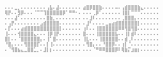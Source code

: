 ⠄⠄⠄⣀⡀⠄⠄⠄⠄⠄⠄⠄⠄⢠⣧⠄⣼⠄⠄⠄⠄⠄⠄⠄
⣴⣿⡿⣿⣿⣷⠄⠄⠄⠄⠤⠄⢠⣾⣿⣿⣿⣷⣄⠄⠄⠄⠄⠄
⢿⡟⠄⠄⣻⡿⠄⠄⠄⠈⠉⠉⢹⣿⣿⣿⣿⣿⡿⠁⠛⠛⠂⠄
⠄⠄⠄⢀⡿⠁⠄⠄⠄⠄⠄⠄⢸⣿⡇⠉⠉⠉⠄⠄⠄⠄⠄⠄
⠄⠄⠄⣼⠁⠄⠄⠄⠄⠄⠄⠄⠄⣿⣷⡀⠄⠄⠄⠄⠄⠄⠄⠄
⠄⠄⣸⠇⠄⠄⠄⠄⠄⠄⠄⠄⢀⣿⣿⣿⡄⠄⠄⠄⠄⠄⠄⠄
⠄⢠⡟⠄⠄⠄⠄⠄⠄⠄⠄⣠⣾⣿⣿⣿⣿⠄⠄⠄⠄⠄⠄⠄
⠄⣸⠃⠄⠄⠄⠄⣀⣤⣴⣾⣿⣿⣿⣿⣿⣿⡇⠄⠄⠄⠄⠄⠄
⠄⡏⠄⠄⠄⣴⣾⣿⣿⣿⣿⣿⣿⣿⣿⣿⣿⡇⠄⠄⠄⠄⠄⠄
⢰⠇⠄⠄⢸⣿⣿⣿⣿⣿⣿⠿⠿⢻⣿⢻⣿⠄⠄⠄⠄⠄⠄⠄
⢸⠄⠄⠄⢺⣿⣿⣿⣿⣄⠄⠄⠄⢸⡿⢸⡟⠄⠄⠄⠄⠄⠄⠄
⣿⠄⠄⠄⢸⣿⣿⣿⣿⣿⣧⠄⠄⢸⡇⣾⠇⠄⠄⠄⠄⠄⠄⠄
⣿⡇⠄⠄⠈⣿⣿⣿⣿⣿⣿⡄⠄⢸⠁⣿⠄⠄⠄⠄⠄⠄⠄⠄
⢸⣇⠄⠄⠄⢸⣿⣿⣿⣿⣿⠄⠄⣾⢀⠇⠄⠄⠄⠄⠄⠄⠄⠄
⠘⣿⡄⠄⠄⠄⢻⣿⣿⣿⡏⠄⠄⡇⢸⠄⠄⠄⠄⠄⠄⠄⠄⠄
⠄⢻⣿⡄⠄⠄⠘⣿⣿⡿⠄⠄⢰⡇⠈⠄⠄⠄⠄⠄⠄⠄⠄⠄
⠄⠈⢻⣿⣦⣄⣀⣿⣿⣁⡀⠄⣸⡇⡆⠄⠄⠄⠄⠄⠄⠄⠄⠄
⠄⠄⠄⠈⠛⠿⠿⣿⣿⣿⡿⠇⢿⣷⡍⣰⣶⡆⠄⠄⠄⠄⠄⠄